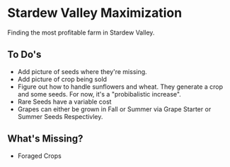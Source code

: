# Stardew Valley Maximization

Finding the most profitable farm in Stardew Valley.

## To Do's

* Add picture of seeds where they're missing.
* Add picture of crop being sold
* Figure out how to handle sunflowers and wheat. They generate a crop and some seeds. For now, it's a "probibalistic increase".
* Rare Seeds have a variable cost
* Grapes can either be grown in Fall or Summer via Grape Starter or Summer Seeds Respectivley.

## What's Missing?

* Foraged Crops